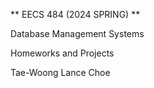 ** EECS 484 (2024 SPRING) **

Database Management Systems

Homeworks and Projects

Tae-Woong Lance Choe
